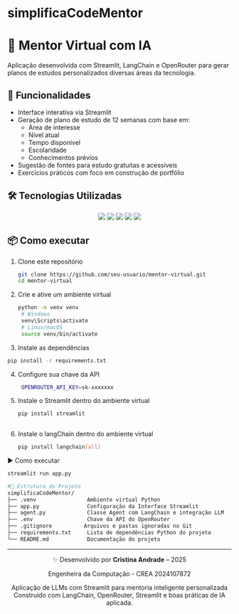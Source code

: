 # simplificaCodeMentor

# 🧠 Mentor Virtual com IA

Aplicação desenvolvida com  Streamlit, LangChain e OpenRouter para gerar planos de estudos personalizados diversas áreas da tecnologia.

## 🚀 Funcionalidades

- Interface interativa via Streamlit
- Geração de plano de estudo de 12 semanas com base em:
  - Área de interesse
  - Nível atual
  - Tempo disponível
  - Escolaridade
  - Conhecimentos prévios
- Sugestão de fontes para estudo gratuitas e acessíveis
- Exercícios práticos com foco em construção de portfólio

## 🛠️ Tecnologias Utilizadas
  <p align="center">
  <img src="https://img.shields.io/badge/Streamlit-FF4B4B?style=for-the-badge&logo=Streamlit&logoColor=white" />

  <img src="https://img.shields.io/badge/LangChain-1C3C3C.svg?style=for-the-badge&logo=LangChain&logoColor=white" />
  
  <img src="https://img.shields.io/badge/Python-FFD43B?style=for-the-badge&logo=python&logoColor=blue" />
  <img src="https://img.shields.io/badge/VSCode-0078D4?style=for-the-badge&logo=visual%20studio%20code&logoColor=white" />
 <img src="https://img.shields.io/badge/OpenAI-412991.svg?style=for-the-badge&logo=OpenAI&logoColor=white" />

  
</p>

## 📦 Como executar

1. Clone este repositório
   ```bash
   git clone https://github.com/seu-usuario/mentor-virtual.git
   cd mentor-virtual

2. Crie e ative um ambiente virtual
   ```bash
   python -m venv venv
    # Windows
    venv\Scripts\activate
    # Linux/macOS
    source venv/bin/activate

 3. Instale as dependências
   ```bash
pip install -r requirements.txt
```

4. Configure sua chave da API
   ```bash
    OPENROUTER_API_KEY=sk-xxxxxxx
5. Instale o Streamlit dentro do ambiente virtual
   ```bash
   pip install streamlit
 
6. Instale o langChain dentro do ambiente virtual
   ```bash
   pip install langchain[all]


▶️ Como executar
   ```bash
streamlit run app.py
````
 ```bash
#📁 Estrutura do Projeto
simplificaCodeMentor/
├── .venv                Ambiente virtual Python 
├── app.py               Configuração da Interface Streamlit
├── agent.py             Classe Agent com LangChain e integração LLM
├── .env                 Chave da API do OpenRouter 
├── .gitignore          Arquivos e pastas ignoradas no Git 
├── requirements.txt     Lista de dependências Python do projeto
└── README.md            Documentação do projeto

````
 
---

<div align="center">

✨ Desenvolvido por **Cristina Andrade** – 2025  

Engenheira da Computação - CREA 2024107872

Aplicação de LLMs com Streamlit para mentoria inteligente personalizada
Construído com LangChain, OpenRouter, Streamlit e boas práticas de IA aplicada.



</div>
